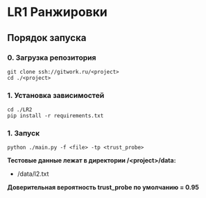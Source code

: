 # LR1 Ранжировки

## Порядок запуска

### 0. Загрузка репозитория

```
git clone ssh://gitwork.ru/<project>
cd ./<project>
```

### 1. Установка зависимостей

```
cd ./LR2
pip install -r requirements.txt
```

### 1. Запуск

```
python ./main.py -f <file> -tp <trust_probe>
```
**Тестовые данные лежат в директории /\<project\>/data:**
* /data/l2.txt

**Доверительная вероятность trust_probe по умолчанию = 0.95**
